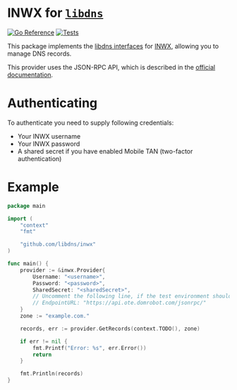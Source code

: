 INWX for [`libdns`](https://github.com/libdns/libdns)
=====================================================

[![Go Reference](https://pkg.go.dev/badge/test.svg)](https://pkg.go.dev/github.com/libdns/inwx)
[![Tests](https://github.com/libdns/inwx/actions/workflows/tests.yml/badge.svg)](https://github.com/libdns/inwx/actions/workflows/tests.yml)

This package implements the [libdns interfaces](https://github.com/libdns/libdns) for [INWX](https://www.inwx.de/en), allowing you to manage DNS records.

This provider uses the JSON-RPC API, which is described in the [official documentation](https://www.inwx.de/en/help/apidoc).

Authenticating
==============

To authenticate you need to supply following credentials:

  * Your INWX username
  * Your INWX password
  * A shared secret if you have enabled Mobile TAN (two-factor authentication)


Example
=======

```go
package main

import (
    "context"
    "fmt"

    "github.com/libdns/inwx"
)

func main() {
    provider := &inwx.Provider{
        Username: "<username>",
        Password: "<password>",
        SharedSecret: "<sharedSecret>",
        // Uncomment the following line, if the test environment should be used:
        // EndpointURL: "https://api.ote.domrobot.com/jsonrpc/"
    }
    zone := "example.com."

    records, err := provider.GetRecords(context.TODO(), zone)

    if err != nil {
        fmt.Printf("Error: %s", err.Error())
        return
    }

    fmt.Println(records)
}

```